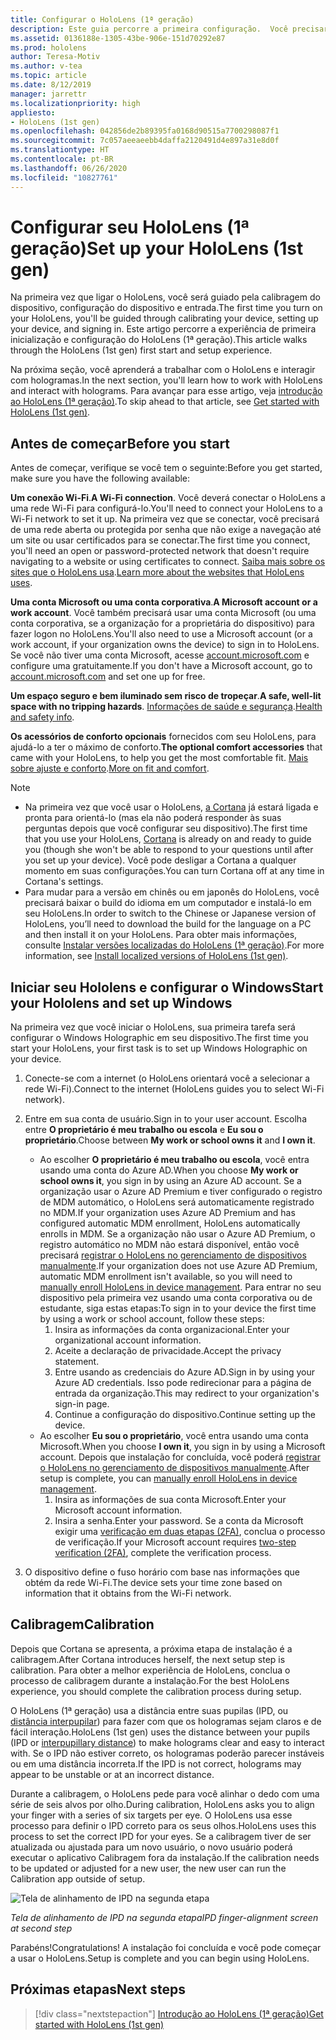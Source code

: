 ```yaml
---
title: Configurar o HoloLens (1ª geração)
description: Este guia percorre a primeira configuração.  Você precisará de uma rede Wi-Fi e de uma conta Microsoft (MSA) ou do Azure Active Directory (Azure AD).
ms.assetid: 0136188e-1305-43be-906e-151d70292e87
ms.prod: hololens
author: Teresa-Motiv
ms.author: v-tea
ms.topic: article
ms.date: 8/12/2019
manager: jarrettr
ms.localizationpriority: high
appliesto:
- HoloLens (1st gen)
ms.openlocfilehash: 042856de2b89395fa0168d90515a7700298087f1
ms.sourcegitcommit: 7c057aeeaeebb4daffa2120491d4e897a31e8d0f
ms.translationtype: HT
ms.contentlocale: pt-BR
ms.lasthandoff: 06/26/2020
ms.locfileid: "10827761"
---
```

# <span data-ttu-id="32859-104">Configurar seu HoloLens (1ª geração)</span><span class="sxs-lookup"><span data-stu-id="32859-104">Set up your HoloLens (1st gen)</span></span>

<span data-ttu-id="32859-105">Na primeira vez que ligar o HoloLens, você será guiado pela calibragem do dispositivo, configuração do dispositivo e entrada.</span><span class="sxs-lookup"><span data-stu-id="32859-105">The first time you turn on your HoloLens, you'll be guided through calibrating your device, setting up your device, and signing in.</span></span>  <span data-ttu-id="32859-106">Este artigo percorre a experiência de primeira inicialização e configuração do HoloLens (1ª geração).</span><span class="sxs-lookup"><span data-stu-id="32859-106">This article walks through the HoloLens (1st gen) first start and setup experience.</span></span>

<span data-ttu-id="32859-107">Na próxima seção, você aprenderá a trabalhar com o HoloLens e interagir com hologramas.</span><span class="sxs-lookup"><span data-stu-id="32859-107">In the next section, you'll learn how to work with HoloLens and interact with holograms.</span></span> <span data-ttu-id="32859-108">Para avançar para esse artigo, veja [introdução ao HoloLens (1ª geração)](hololens1-basic-usage.md).</span><span class="sxs-lookup"><span data-stu-id="32859-108">To skip ahead to that article, see [Get started with HoloLens (1st gen)](hololens1-basic-usage.md).</span></span>

## <span data-ttu-id="32859-109">Antes de começar</span><span class="sxs-lookup"><span data-stu-id="32859-109">Before you start</span></span>

<span data-ttu-id="32859-110">Antes de começar, verifique se você tem o seguinte:</span><span class="sxs-lookup"><span data-stu-id="32859-110">Before you get started, make sure you have the following available:</span></span>

<span data-ttu-id="32859-111">**Um conexão Wi-Fi**.</span><span class="sxs-lookup"><span data-stu-id="32859-111">**A Wi-Fi connection**.</span></span> <span data-ttu-id="32859-112">Você deverá conectar o HoloLens a uma rede Wi-Fi para configurá-lo.</span><span class="sxs-lookup"><span data-stu-id="32859-112">You'll need to connect your HoloLens to a Wi-Fi network to set it up.</span></span> <span data-ttu-id="32859-113">Na primeira vez que se conectar, você precisará de uma rede aberta ou protegida por senha que não exige a navegação até um site ou usar certificados para se conectar.</span><span class="sxs-lookup"><span data-stu-id="32859-113">The first time you connect, you'll need an open or password-protected network that doesn't require navigating to a website or using certificates to connect.</span></span> <span data-ttu-id="32859-114">[Saiba mais sobre os sites que o HoloLens usa](hololens-offline.md).</span><span class="sxs-lookup"><span data-stu-id="32859-114">[Learn more about the websites that HoloLens uses](hololens-offline.md).</span></span>

<span data-ttu-id="32859-115">**Uma conta Microsoft ou uma conta corporativa**.</span><span class="sxs-lookup"><span data-stu-id="32859-115">**A Microsoft account or a work account**.</span></span> <span data-ttu-id="32859-116">Você também precisará usar uma conta Microsoft (ou uma conta corporativa, se a organização for a proprietária do dispositivo) para fazer logon no HoloLens.</span><span class="sxs-lookup"><span data-stu-id="32859-116">You'll also need to use a Microsoft account (or a work account, if your organization owns the device) to sign in to HoloLens.</span></span> <span data-ttu-id="32859-117">Se você não tiver uma conta Microsoft, acesse [account.microsoft.com](https://account.microsoft.com) e configure uma gratuitamente.</span><span class="sxs-lookup"><span data-stu-id="32859-117">If you don't have a Microsoft account, go to [account.microsoft.com](https://account.microsoft.com) and set one up for free.</span></span>

<span data-ttu-id="32859-118">**Um espaço seguro e bem iluminado sem risco de tropeçar**.</span><span class="sxs-lookup"><span data-stu-id="32859-118">**A safe, well-lit space with no tripping hazards**.</span></span> <span data-ttu-id="32859-119">[Informações de saúde e segurança](https://go.microsoft.com/fwlink/p/?LinkId=746661).</span><span class="sxs-lookup"><span data-stu-id="32859-119">[Health and safety info](https://go.microsoft.com/fwlink/p/?LinkId=746661).</span></span>

<span data-ttu-id="32859-120">**Os acessórios de conforto opcionais** fornecidos com seu HoloLens, para ajudá-lo a ter o máximo de conforto.</span><span class="sxs-lookup"><span data-stu-id="32859-120">**The optional comfort accessories** that came with your HoloLens, to help you get the most comfortable fit.</span></span> <span data-ttu-id="32859-121">[Mais sobre ajuste e conforto](https://support.microsoft.com/help/12632/hololens-fit-your-hololens).</span><span class="sxs-lookup"><span data-stu-id="32859-121">[More on fit and comfort](https://support.microsoft.com/help/12632/hololens-fit-your-hololens).</span></span>

> [!NOTE]
>  
> - <span data-ttu-id="32859-122">Na primeira vez que você usar o HoloLens, [a Cortana](hololens-cortana.md) já estará ligada e pronta para orientá-lo (mas ela não poderá responder às suas perguntas depois que você configurar seu dispositivo).</span><span class="sxs-lookup"><span data-stu-id="32859-122">The first time that you use your HoloLens, [Cortana](hololens-cortana.md) is already on and ready to guide you (though she won't be able to respond to your questions until after you set up your device).</span></span> <span data-ttu-id="32859-123">Você pode desligar a Cortana a qualquer momento em suas configurações.</span><span class="sxs-lookup"><span data-stu-id="32859-123">You can turn Cortana off at any time in Cortana's settings.</span></span>
> - <span data-ttu-id="32859-124">Para mudar para a versão em chinês ou em japonês do HoloLens, você precisará baixar o build do idioma em um computador e instalá-lo em seu HoloLens.</span><span class="sxs-lookup"><span data-stu-id="32859-124">In order to switch to the Chinese or Japanese version of HoloLens, you’ll need to download the build for the language on a PC and then install it on your HoloLens.</span></span> <span data-ttu-id="32859-125">Para obter mais informações, consulte [Instalar versões localizadas do HoloLens (1ª geração)](hololens1-install-localized.md).</span><span class="sxs-lookup"><span data-stu-id="32859-125">For more information, see [Install localized versions of HoloLens (1st gen)](hololens1-install-localized.md).</span></span>

## <span data-ttu-id="32859-126">Iniciar seu Hololens e configurar o Windows</span><span class="sxs-lookup"><span data-stu-id="32859-126">Start your Hololens and set up Windows</span></span>

<span data-ttu-id="32859-127">Na primeira vez que você iniciar o HoloLens, sua primeira tarefa será configurar o Windows Holographic em seu dispositivo.</span><span class="sxs-lookup"><span data-stu-id="32859-127">The first time you start your HoloLens, your first task is to set up Windows Holographic on your device.</span></span>

1. <span data-ttu-id="32859-128">Conecte-se com a internet (o HoloLens orientará você a selecionar a rede Wi-Fi).</span><span class="sxs-lookup"><span data-stu-id="32859-128">Connect to the internet (HoloLens guides you to select Wi-Fi network).</span></span>

1. <span data-ttu-id="32859-129">Entre em sua conta de usuário.</span><span class="sxs-lookup"><span data-stu-id="32859-129">Sign in to your user account.</span></span> <span data-ttu-id="32859-130">Escolha entre **O proprietário é meu trabalho ou escola** e **Eu sou o proprietário**.</span><span class="sxs-lookup"><span data-stu-id="32859-130">Choose between **My work or school owns it** and **I own it**.</span></span>
    - <span data-ttu-id="32859-131">Ao escolher **O proprietário é meu trabalho ou escola**, você entra usando uma conta do Azure AD.</span><span class="sxs-lookup"><span data-stu-id="32859-131">When you choose **My work or school owns it**, you sign in by using an Azure AD account.</span></span> <span data-ttu-id="32859-132">Se a organização usar o Azure AD Premium e tiver configurado o registro de MDM automático, o HoloLens será automaticamente registrado no MDM.</span><span class="sxs-lookup"><span data-stu-id="32859-132">If your organization uses Azure AD Premium and has configured automatic MDM enrollment, HoloLens automatically enrolls in MDM.</span></span> <span data-ttu-id="32859-133">Se a organização não usar o Azure AD Premium, o registro automático no MDM não estará disponível, então você precisará [registrar o HoloLens no gerenciamento de dispositivos manualmente](hololens-enroll-mdm.md#enroll-through-settings-app).</span><span class="sxs-lookup"><span data-stu-id="32859-133">If your organization does not use Azure AD Premium, automatic MDM enrollment isn't available, so you will need to [manually enroll HoloLens in device management](hololens-enroll-mdm.md#enroll-through-settings-app).</span></span> <span data-ttu-id="32859-134">Para entrar no seu dispositivo pela primeira vez usando uma conta corporativa ou de estudante, siga estas etapas:</span><span class="sxs-lookup"><span data-stu-id="32859-134">To sign in to your device the first time by using a work or school account, follow these steps:</span></span>
        1. <span data-ttu-id="32859-135">Insira as informações da conta organizacional.</span><span class="sxs-lookup"><span data-stu-id="32859-135">Enter your organizational account information.</span></span>
        1. <span data-ttu-id="32859-136">Aceite a declaração de privacidade.</span><span class="sxs-lookup"><span data-stu-id="32859-136">Accept the privacy statement.</span></span>
        1. <span data-ttu-id="32859-137">Entre usando as credenciais do Azure AD.</span><span class="sxs-lookup"><span data-stu-id="32859-137">Sign in by using your Azure AD credentials.</span></span> <span data-ttu-id="32859-138">Isso pode redirecionar para a página de entrada da organização.</span><span class="sxs-lookup"><span data-stu-id="32859-138">This may redirect to your organization's sign-in page.</span></span>
        1. <span data-ttu-id="32859-139">Continue a configuração do dispositivo.</span><span class="sxs-lookup"><span data-stu-id="32859-139">Continue setting up the device.</span></span>
    - <span data-ttu-id="32859-140">Ao escolher **Eu sou o proprietário**, você entra usando uma conta Microsoft.</span><span class="sxs-lookup"><span data-stu-id="32859-140">When you choose **I own it**, you sign in by using a Microsoft account.</span></span> <span data-ttu-id="32859-141">Depois que instalação for concluída, você poderá [registrar o HoloLens no gerenciamento de dispositivos manualmente](hololens-enroll-mdm.md#enroll-through-settings-app).</span><span class="sxs-lookup"><span data-stu-id="32859-141">After setup is complete, you can [manually enroll HoloLens in device management](hololens-enroll-mdm.md#enroll-through-settings-app).</span></span>
        1. <span data-ttu-id="32859-142">Insira as informações de sua conta Microsoft.</span><span class="sxs-lookup"><span data-stu-id="32859-142">Enter your Microsoft account information.</span></span>
        1. <span data-ttu-id="32859-143">Insira a senha.</span><span class="sxs-lookup"><span data-stu-id="32859-143">Enter your password.</span></span> <span data-ttu-id="32859-144">Se a conta da Microsoft exigir uma [verificação em duas etapas (2FA)](https://blogs.technet.microsoft.com/microsoft_blog/2013/04/17/microsoft-account-gets-more-secure/), conclua o processo de verificação.</span><span class="sxs-lookup"><span data-stu-id="32859-144">If your Microsoft account requires [two-step verification (2FA)](https://blogs.technet.microsoft.com/microsoft_blog/2013/04/17/microsoft-account-gets-more-secure/), complete the verification process.</span></span>

1. <span data-ttu-id="32859-145">O dispositivo define o fuso horário com base nas informações que obtém da rede Wi-Fi.</span><span class="sxs-lookup"><span data-stu-id="32859-145">The device sets your time zone based on information that it obtains from the Wi-Fi network.</span></span>

## <span data-ttu-id="32859-146">Calibragem</span><span class="sxs-lookup"><span data-stu-id="32859-146">Calibration</span></span>

<span data-ttu-id="32859-147">Depois que Cortana se apresenta, a próxima etapa de instalação é a calibragem.</span><span class="sxs-lookup"><span data-stu-id="32859-147">After Cortana introduces herself, the next setup step is calibration.</span></span> <span data-ttu-id="32859-148">Para obter a melhor experiência de HoloLens, conclua o processo de calibragem durante a instalação.</span><span class="sxs-lookup"><span data-stu-id="32859-148">For the best HoloLens experience, you should complete the calibration process during setup.</span></span>

<span data-ttu-id="32859-149">O HoloLens (1ª geração) usa a distância entre suas pupilas (IPD, ou [distância interpupilar](https://en.wikipedia.org/wiki/Interpupillary_distance)) para fazer com que os hologramas sejam claros e de fácil interação.</span><span class="sxs-lookup"><span data-stu-id="32859-149">HoloLens (1st gen) uses the distance between your pupils (IPD or [interpupillary distance](https://en.wikipedia.org/wiki/Interpupillary_distance)) to make holograms clear and easy to interact with.</span></span> <span data-ttu-id="32859-150">Se o IPD não estiver correto, os hologramas poderão parecer instáveis ou em uma distância incorreta.</span><span class="sxs-lookup"><span data-stu-id="32859-150">If the IPD is not correct, holograms may appear to be unstable or at an incorrect distance.</span></span>

<span data-ttu-id="32859-151">Durante a calibragem, o HoloLens pede para você alinhar o dedo com uma série de seis alvos por olho.</span><span class="sxs-lookup"><span data-stu-id="32859-151">During calibration, HoloLens asks you to align your finger with a series of six targets per eye.</span></span> <span data-ttu-id="32859-152">O HoloLens usa esse processo para definir o IPD correto para os seus olhos.</span><span class="sxs-lookup"><span data-stu-id="32859-152">HoloLens uses this process to set the correct IPD for your eyes.</span></span> <span data-ttu-id="32859-153">Se a calibragem tiver de ser atualizada ou ajustada para um novo usuário, o novo usuário poderá executar o aplicativo Calibragem fora da instalação.</span><span class="sxs-lookup"><span data-stu-id="32859-153">If the calibration needs to be updated or adjusted for a new user, the new user can run the Calibration app  outside of setup.</span></span>

![Tela de alinhamento de IPD na segunda etapa](./images/ipd-finger-alignment-300px.jpg)

*<span data-ttu-id="32859-155">Tela de alinhamento de IPD na segunda etapa</span><span class="sxs-lookup"><span data-stu-id="32859-155">IPD finger-alignment screen at second step</span></span>*

<span data-ttu-id="32859-156">Parabéns!</span><span class="sxs-lookup"><span data-stu-id="32859-156">Congratulations!</span></span> <span data-ttu-id="32859-157">A instalação foi concluída e você pode começar a usar o HoloLens.</span><span class="sxs-lookup"><span data-stu-id="32859-157">Setup is complete and you can begin using HoloLens.</span></span>

## <span data-ttu-id="32859-158">Próximas etapas</span><span class="sxs-lookup"><span data-stu-id="32859-158">Next steps</span></span>

> [!div class="nextstepaction"]
> [<span data-ttu-id="32859-159">Introdução ao HoloLens (1ª geração)</span><span class="sxs-lookup"><span data-stu-id="32859-159">Get started with HoloLens (1st gen)</span></span>](hololens1-basic-usage.md)
